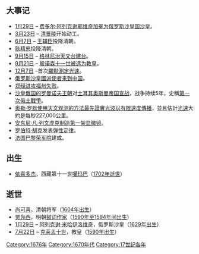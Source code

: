 ## 大事记

  - [1月29日](../Page/1月29日.md "wikilink") – [费多尔·阿列克谢耶维奇加冕为](https://zh.wikipedia.org/wiki/费奥多尔·阿列克谢耶维奇 "wikilink")[俄罗斯沙皇国](../Page/俄罗斯沙皇国.md "wikilink")[沙皇](../Page/沙皇.md "wikilink")。
  - [3月23日](../Page/3月23日.md "wikilink") – [清景陵](../Page/清景陵.md "wikilink")开始动工。
  - [6月7日](../Page/6月7日.md "wikilink") – [王辅臣](../Page/王辅臣.md "wikilink")投降清朝。
  - [耿精忠](../Page/耿精忠.md "wikilink")投降清朝。
  - [9月15日](../Page/9月15日.md "wikilink") – [格林尼治天文台建台](https://zh.wikipedia.org/wiki/格林尼治天文台 "wikilink")。
  - [9月21日](../Page/9月21日.md "wikilink") – [殷诺森十一世被选为](https://zh.wikipedia.org/wiki/殷诺森十一世 "wikilink")[教皇](../Page/教宗.md "wikilink")。
  - [12月7日](../Page/12月7日.md "wikilink") –首次[羅默測定光速](../Page/羅默測定光速.md "wikilink")。
  - [俄罗斯沙皇國派使者来到](https://zh.wikipedia.org/wiki/俄罗斯沙皇國 "wikilink")[中国](https://zh.wikipedia.org/wiki/中国 "wikilink")。
  - [郑经进攻](../Page/鄭經.md "wikilink")[福州失败](../Page/福州市.md "wikilink")。
  - [沙皇俄国的](https://zh.wikipedia.org/wiki/沙皇俄国_\(王国时期\) "wikilink")[罗曼诺夫王朝](../Page/罗曼诺夫王朝.md "wikilink")对[土耳其奥斯曼帝国宣战](../Page/奥斯曼帝国.md "wikilink")，战争持续5年，史稱[第一次俄土戰爭](https://zh.wikipedia.org/wiki/俄土戰爭_\(1676年-1681年\) "wikilink")。
  - [奥勒·罗默使用天文观测的方法最先](https://zh.wikipedia.org/wiki/奥勒·罗默 "wikilink")[證實光波以有限速度傳播](../Page/羅默測定光速.md "wikilink")，並且估計[光速](../Page/光速.md "wikilink")大約是每秒227,000公里。
  - [安东尼·凡·列文虎克制造第一架](https://zh.wikipedia.org/wiki/安東尼·凡·雷文霍克 "wikilink")[显微镜](../Page/顯微鏡.md "wikilink")。
  - [罗伯特·胡克](../Page/罗伯特·胡克.md "wikilink")发表[弹性定律](https://zh.wikipedia.org/wiki/弹性定律 "wikilink")。
  - [法国](https://zh.wikipedia.org/wiki/法国 "wikilink")[巴黎](../Page/巴黎.md "wikilink")[荣军院](../Page/荣军院.md "wikilink")建成。

## 出生

  - [依喜多杰](https://zh.wikipedia.org/wiki/第十一世噶玛巴·耶谢多杰 "wikilink")，西藏第十一世[噶玛巴](https://zh.wikipedia.org/wiki/噶玛巴 "wikilink")（[1702年逝世](https://zh.wikipedia.org/wiki/1702年 "wikilink")）

## 逝世

  - [尚可喜](../Page/尚可喜.md "wikilink")，清朝将军（[1604年出生](https://zh.wikipedia.org/wiki/1604年 "wikilink")）
  - [贾凫西](https://zh.wikipedia.org/wiki/贾凫西 "wikilink")，明朝[鼓词作家](https://zh.wikipedia.org/wiki/鼓词 "wikilink")（[1590年至](https://zh.wikipedia.org/wiki/1590年 "wikilink")[1594年间出生](https://zh.wikipedia.org/wiki/1594年 "wikilink")）
  - [1月29日](../Page/1月29日.md "wikilink") – [阿列克谢·米哈伊洛维奇](https://zh.wikipedia.org/wiki/阿列克谢·米哈伊洛维奇 "wikilink")，俄罗斯沙皇（[1629年出生](https://zh.wikipedia.org/wiki/1629年 "wikilink")）
  - [7月22日](https://zh.wikipedia.org/wiki/7月22日 "wikilink") – [克莱孟十世](https://zh.wikipedia.org/wiki/克莱孟十世 "wikilink")，教皇（[1590年出生](https://zh.wikipedia.org/wiki/1590年 "wikilink")）

[Category:1676年](https://zh.wikipedia.org/wiki/Category:1676年 "wikilink") [Category:1670年代](https://zh.wikipedia.org/wiki/Category:1670年代 "wikilink") [Category:17世纪各年](https://zh.wikipedia.org/wiki/Category:17世纪各年 "wikilink")